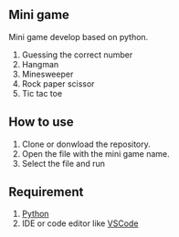## Mini game
Mini game develop based on python.
1. Guessing the correct number
2. Hangman
3. Minesweeper
4. Rock paper scissor
5. Tic tac toe

## How to use
1. Clone or donwload the repository.
2. Open the file with the mini game name.
3. Select the file and run

## Requirement
1. [Python](https://www.python.org/)
2. IDE or code editor like [VSCode](https://code.visualstudio.com/)